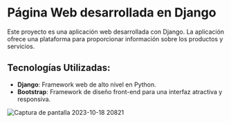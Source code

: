 # Página Web desarrollada en Django
Este proyecto es una aplicación web desarrollada con Django. La aplicación ofrece una plataforma para proporcionar información sobre los productos y servicios. 

## Tecnologías Utilizadas:
-   **Django**: Framework web de alto nivel en Python.
-   **Bootstrap**: Framework de diseño front-end para una interfaz atractiva y responsiva.

![Captura de pantalla 2023-10-18 20821](https://github.com/paoladenic/flask_firestore_avila/assets/126211693/0b313706-6b84-4327-9a07-fbe295957049)

